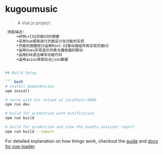 # kugoumusic

> A Vue.js project
``` bash
 技能描述:
     •HTML+CSS页面UI的搭建
     •采用Vue框架进行页面设计及功能的实现
     •页面的搭建部分运用Mint-UI移动端组件库实现页面UI
     •运用Vuex实现音乐列表与播放器的联动
     •运用EX6语法编写功能代码
     •运用axios获取后台json数据


## Build Setup

``` bash
# install dependencies
npm install

# serve with hot reload at localhost:8080
npm run dev

# build for production with minification
npm run build

# build for production and view the bundle analyzer report
npm run build --report
```

For detailed explanation on how things work, checkout the [guide](http://vuejs-templates.github.io/webpack/) and [docs for vue-loader](http://vuejs.github.io/vue-loader).
